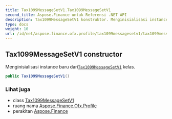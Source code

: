 ```yaml
---
title: Tax1099MessageSetV1.Tax1099MessageSetV1
second_title: Aspose.Finance untuk Referensi .NET API
description: Tax1099MessageSetV1 konstruktor. Menginisialisasi instance baru dariTax1099MessageSetV1 kelas.
type: docs
weight: 10
url: /id/net/aspose.finance.ofx.profile/tax1099messagesetv1/tax1099messagesetv1/
---
```

## Tax1099MessageSetV1 constructor

Menginisialisasi instance baru dari[`Tax1099MessageSetV1`](../) kelas.

```csharp
public Tax1099MessageSetV1()
```

### Lihat juga

* class [Tax1099MessageSetV1](../)
* ruang nama [Aspose.Finance.Ofx.Profile](../../tax1099messagesetv1/)
* perakitan [Aspose.Finance](../../../)


